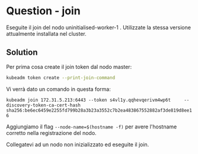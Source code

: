 # Question - join

Eseguite il join del nodo uninitialised-worker-1 . Utilizzate la stessa versione attualmente installata nel cluster.

## Solution

Per prima cosa create il join token dal nodo master:

```bash
kubeadm token create --print-join-command
```

Vi verrà dato un comando in questa forma:

`kubeadm join 172.31.5.213:6443 --token s4vl1y.qqhevqerivm4wp6t     --discovery-token-ca-cert-hash sha256:be6ec6459e2255fd799b28a3b23a3552c7b2ea483867552882af3de819d8ee16`

Aggiungiamo il flag `--node-name=$(hostname -f)` per avere l'hostname corretto nella registrazione del nodo.

Collegatevi ad un nodo non inizializzato ed eseguite il join.



